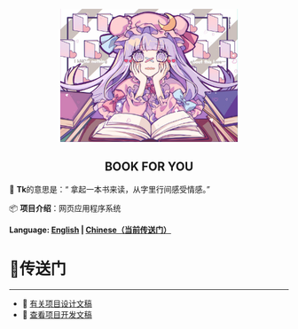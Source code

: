 <p align="center">
  <a href="" target="blank">
    <img src="../ico/logo.jpg" alt="Logo" width="320" height="240">
  </a>
  <h2 align="center" style="font-weight: 600PX">BOOK FOR YOU</h2>
</p>

:open_book: **Tk**的意思是：“ 拿起一本书来读，从字里行间感受情感。”

:package: **项目介绍**：网页应用程序系统

**Language: [English](https://github.com/Asaka-xin/tk-bookstore#readme) | [Chinese（当前传送门）]()**

# 🛫传送门

---

- :page_facing_up: [有关项目设计文稿](https://github.com/Asaka-xin/tk-bookstore/blob/main/doc/Design.md)
- :page_facing_up: [查看项目开发文稿](https://github.com/Asaka-xin/tk-bookstore/blob/main/doc/Developer-document.md)


